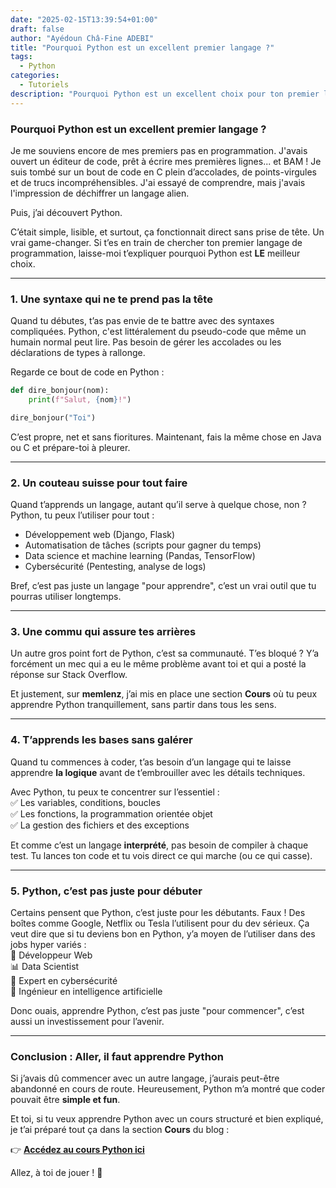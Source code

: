 ```yaml
---
date: "2025-02-15T13:39:54+01:00"
draft: false
author: "Ayédoun Châ-Fine ADEBI"
title: "Pourquoi Python est un excellent premier langage ?"
tags:
  - Python
categories:
  - Tutoriels
description: "Pourquoi Python est un excellent choix pour ton premier langage de programmation."
---
```


### **Pourquoi Python est un excellent premier langage ?**

Je me souviens encore de mes premiers pas en programmation. J'avais ouvert un éditeur de code, prêt à écrire mes premières lignes... et BAM ! Je suis tombé sur un bout de code en C plein d’accolades, de points-virgules et de trucs incompréhensibles. J'ai essayé de comprendre, mais j'avais l'impression de déchiffrer un langage alien.

Puis, j’ai découvert Python.

C’était simple, lisible, et surtout, ça fonctionnait direct sans prise de tête. Un vrai game-changer. Si t’es en train de chercher ton premier langage de programmation, laisse-moi t’expliquer pourquoi Python est **LE** meilleur choix.

---

### **1. Une syntaxe qui ne te prend pas la tête**

Quand tu débutes, t’as pas envie de te battre avec des syntaxes compliquées. Python, c'est littéralement du pseudo-code que même un humain normal peut lire. Pas besoin de gérer les accolades ou les déclarations de types à rallonge.

Regarde ce bout de code en Python :

```python
def dire_bonjour(nom):
    print(f"Salut, {nom}!")

dire_bonjour("Toi")
```

C’est propre, net et sans fioritures. Maintenant, fais la même chose en Java ou C et prépare-toi à pleurer.

---

### **2. Un couteau suisse pour tout faire**

Quand t’apprends un langage, autant qu’il serve à quelque chose, non ? Python, tu peux l’utiliser pour tout :

- Développement web (Django, Flask)
- Automatisation de tâches (scripts pour gagner du temps)
- Data science et machine learning (Pandas, TensorFlow)
- Cybersécurité (Pentesting, analyse de logs)

Bref, c’est pas juste un langage "pour apprendre", c’est un vrai outil que tu pourras utiliser longtemps.

---

### **3. Une commu qui assure tes arrières**

Un autre gros point fort de Python, c’est sa communauté. T’es bloqué ? Y’a forcément un mec qui a eu le même problème avant toi et qui a posté la réponse sur Stack Overflow.

Et justement, sur **memlenz**, j’ai mis en place une section **Cours** où tu peux apprendre Python tranquillement, sans partir dans tous les sens.

---

### **4. T’apprends les bases sans galérer**

Quand tu commences à coder, t’as besoin d’un langage qui te laisse apprendre **la logique** avant de t’embrouiller avec les détails techniques.

Avec Python, tu peux te concentrer sur l’essentiel :  
✅ Les variables, conditions, boucles  
✅ Les fonctions, la programmation orientée objet  
✅ La gestion des fichiers et des exceptions

Et comme c’est un langage **interprété**, pas besoin de compiler à chaque test. Tu lances ton code et tu vois direct ce qui marche (ou ce qui casse).

---

### **5. Python, c’est pas juste pour débuter**

Certains pensent que Python, c’est juste pour les débutants. Faux ! Des boîtes comme Google, Netflix ou Tesla l’utilisent pour du dev sérieux. Ça veut dire que si tu deviens bon en Python, y’a moyen de l’utiliser dans des jobs hyper variés :  
🚀 Développeur Web  
📊 Data Scientist  
🔐 Expert en cybersécurité  
🤖 Ingénieur en intelligence artificielle

Donc ouais, apprendre Python, c’est pas juste "pour commencer", c’est aussi un investissement pour l’avenir.

---

### **Conclusion : Aller, il faut apprendre Python**

Si j’avais dû commencer avec un autre langage, j’aurais peut-être abandonné en cours de route. Heureusement, Python m’a montré que coder pouvait être **simple et fun**.

Et toi, si tu veux apprendre Python avec un cours structuré et bien expliqué, je t’ai préparé tout ça dans la section **Cours** du blog :

👉 **[Accédez au cours Python ici](https://memlenz.github.io/fr/courses/)**

Allez, à toi de jouer ! 🚀

